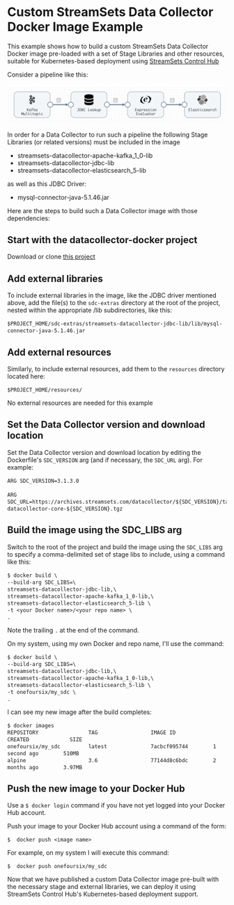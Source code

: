 # Custom StreamSets Data Collector Docker Image Example

This example shows how to build a custom StreamSets Data Collector Docker image pre-loaded with a set of Stage Libraries and other resources, suitable for Kubernetes-based deployment using [StreamSets Control Hub](https://streamsets.com/products/sch)


Consider a pipeline like this:

![Pipeline Example Image](images/pipeline-example.png)

In order for a Data Collector to run such a pipeline the following Stage Libraries (or related versions) must be included in the image

* streamsets-datacollector-apache-kafka_1_0-lib
* streamsets-datacollector-jdbc-lib
* streamsets-datacollector-elasticsearch_5-lib

as well as this JDBC Driver:

* mysql-connector-java-5.1.46.jar

Here are the steps to build such a Data Collector image with those dependencies: 

## Start with the datacollector-docker project 
Download or clone [this project](https://github.com/streamsets/datacollector-docker)

##  Add external libraries
To include external libraries in the image, like the JDBC driver mentioned above, add the file(s) to the ```sdc-extras``` directory at the root of the project, nested within the appropriate <stage-lib>/lib subdirectories, like this:

```
$PROJECT_HOME/sdc-extras/streamsets-datacollector-jdbc-lib/lib/mysql-connector-java-5.1.46.jar
````


##  Add external resources

Similarly, to include external resources, add them to the ```resources``` directory located here: 

```
$PROJECT_HOME/resources/
```

No external resources are needed for this example

## Set the Data Collector version and download location 
Set the Data Collector version and download location by editing the Dockerfile's ```SDC_VERSION``` arg (and if necessary, the ```SDC_URL``` arg).
For example:
```
ARG SDC_VERSION=3.1.3.0

ARG SDC_URL=https://archives.streamsets.com/datacollector/${SDC_VERSION}/tarball/streamsets-datacollector-core-${SDC_VERSION}.tgz
```

## Build the image using the SDC_LIBS arg 
Switch to the root of the project and build the image using the ```SDC_LIBS``` arg to specify a comma-delimited set of stage libs to include, using a command like this:

```
$ docker build \
--build-arg SDC_LIBS=\
streamsets-datacollector-jdbc-lib,\
streamsets-datacollector-apache-kafka_1_0-lib,\
streamsets-datacollector-elasticsearch_5-lib \
-t <your Docker name>/<your repo name> \
.

```
Note the trailing ```.``` at the end of the command.

On my system, using my own Docker and repo name, I'll use the command:
```
$ docker build \
--build-arg SDC_LIBS=\
streamsets-datacollector-jdbc-lib,\
streamsets-datacollector-apache-kafka_1_0-lib,\
streamsets-datacollector-elasticsearch_5-lib \
-t onefoursix/my_sdc \
.
```

I can see my new image after the build completes:
```
$ docker images
REPOSITORY                TAG                 IMAGE ID            CREATED             SIZE
onefoursix/my_sdc         latest              7acbcf095744        1 second ago        510MB
alpine                    3.6                 77144d8c6bdc        2 months ago        3.97MB
```


## Push the new image to your Docker Hub

Use a ```$ docker login``` command if you have not yet logged into your Docker Hub account.

Push your image to your Docker Hub account using a command of the form:

```
$  docker push <image name>
```

For example, on my system I will execute this command:

```
$  docker push onefoursix/my_sdc
```

Now that we have published a custom Data Collector image pre-built with the necessary stage and external libraries, we can deploy it using StreamSets Control Hub's Kubernetes-based deployment support.





